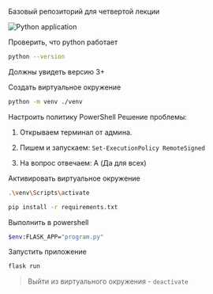 Базовый репозиторий для четвертой лекции

![Python application](https://github.com/GitLessons2020/lesson4/workflows/Python%20application/badge.svg?branch=main)

Проверить, что python работает

```bash
python --version
```
Должны увидеть версию 3+

Создать виртуальное окружение
```bash
python -m venv ./venv
```

Настроить политику PowerShell 
Решение проблемы:

1. Открываем терминал от админа.

2. Пишем и запускаем: `Set-ExecutionPolicy RemoteSigned`

3. На вопрос отвечаем: A (Да для всех)

Активировать виртуальное окружение
```bash
.\venv\Scripts\activate
```
 
```bash
pip install -r requirements.txt
```

Выполнить в powershell 
```bash
$env:FLASK_APP="program.py"
```

Запустить приложение

```bash
flask run
```


> Выйти из виртуального окружения - `deactivate`